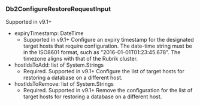 ### Db2ConfigureRestoreRequestInput
Supported in v9.1+

- expiryTimestamp: DateTime
  - Supported in v9.1+
      Configure an expiry timestamp for the designated target hosts that require configuration. The date-time string must be in the ISO8601 format, such as \"2016-01-01T01:23:45.678\". The timezone aligns with that of the Rubrik cluster.
- hostIdsToAdd: list of System.Strings
  - Required. Supported in v9.1+
      Configure the list of target hosts for restoring a database on a different host.
- hostIdsToRemove: list of System.Strings
  - Required. Supported in v9.1+
      Remove the configuration for the list of target hosts for restoring a database on a different host.
